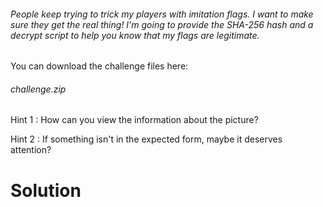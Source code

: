 
###### People keep trying to trick my players with imitation flags. I want to make sure they get the real thing! I'm going to provide the SHA-256 hash and a decrypt script to help you know that my flags are legitimate.
You can download the challenge files here:
###### challenge.zip

Hint 1 :
How can you view the information about the picture?

Hint 2 :
If something isn't in the expected form, maybe it deserves attention?

# Solution
